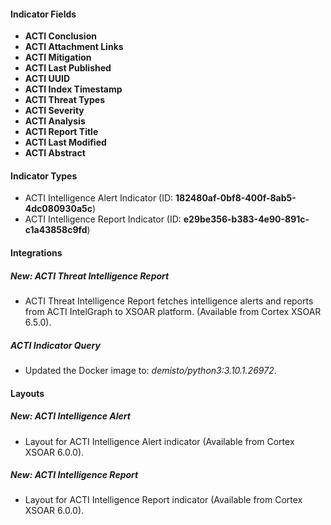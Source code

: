 
#### Indicator Fields
- **ACTI Conclusion**
- **ACTI Attachment Links**
- **ACTI Mitigation**
- **ACTI Last Published**
- **ACTI UUID**
- **ACTI Index Timestamp**
- **ACTI Threat Types**
- **ACTI Severity**
- **ACTI Analysis**
- **ACTI Report Title**
- **ACTI Last Modified**
- **ACTI Abstract**

#### Indicator Types
- ACTI Intelligence Alert Indicator (ID: **182480af-0bf8-400f-8ab5-4dc080930a5c**)
- ACTI Intelligence Report Indicator (ID: **e29be356-b383-4e90-891c-c1a43858c9fd**)

#### Integrations
##### New: ACTI Threat Intelligence Report
- ACTI Threat Intelligence Report fetches intelligence alerts and reports from ACTI IntelGraph to XSOAR platform. (Available from Cortex XSOAR 6.5.0).
##### ACTI Indicator Query
- Updated the Docker image to: *demisto/python3:3.10.1.26972*.

#### Layouts
##### New: ACTI Intelligence Alert
- Layout for ACTI Intelligence Alert indicator (Available from Cortex XSOAR 6.0.0).
##### New: ACTI Intelligence Report
- Layout for ACTI Intelligence Report indicator (Available from Cortex XSOAR 6.0.0).
